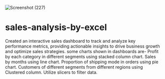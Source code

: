 ![Screenshot (227)](https://github.com/ashutoshziniwal/sales-analysis-by-excel/assets/142675173/f866f69a-72b8-4078-904b-a328c1e6dc73)
# sales-analysis-by-excel
Created an interactive sales dashboard to track and analyze key performance metrics, providing actionable insights to drive business growth and optimize sales strategies. some charts shown in dashboards are-
Profit by each category in different segments using stacked column chart.
Sales by months using line chart.
Proportion of shipping mode in orders using pie chart.
Customers of different segments from different regions using Clustered column.
Utilize slicers to filter data.
